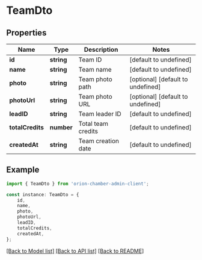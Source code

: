 # TeamDto


## Properties

Name | Type | Description | Notes
------------ | ------------- | ------------- | -------------
**id** | **string** | Team ID | [default to undefined]
**name** | **string** | Team name | [default to undefined]
**photo** | **string** | Team photo path | [optional] [default to undefined]
**photoUrl** | **string** | Team photo URL | [optional] [default to undefined]
**leadID** | **string** | Team leader ID | [default to undefined]
**totalCredits** | **number** | Total team credits | [default to undefined]
**createdAt** | **string** | Team creation date | [default to undefined]

## Example

```typescript
import { TeamDto } from 'orion-chamber-admin-client';

const instance: TeamDto = {
    id,
    name,
    photo,
    photoUrl,
    leadID,
    totalCredits,
    createdAt,
};
```

[[Back to Model list]](../README.md#documentation-for-models) [[Back to API list]](../README.md#documentation-for-api-endpoints) [[Back to README]](../README.md)
